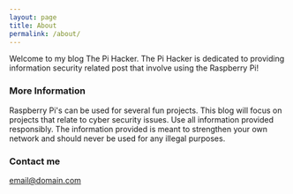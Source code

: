 ```yaml
---
layout: page
title: About
permalink: /about/
---
```


Welcome to my blog The Pi Hacker. The Pi Hacker is dedicated to providing information security related post that involve using the Raspberry Pi!

### More Information

Raspberry Pi's can be used for several fun projects. This blog will focus on projects that relate to cyber security issues. Use all information provided responsibly. The information provided is meant to strengthen your own network and should never be used for any illegal purposes. 

### Contact me

[email@domain.com](mailto:email@domain.com)

